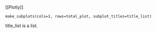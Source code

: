 [[Plotly]]

```
make_subplots(cols=1, rows=total_plot, subplot_titles=title_list)
```

title_list is a list. 
